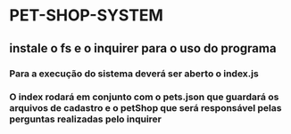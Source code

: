 # PET-SHOP-SYSTEM

## instale o fs e o inquirer para o uso do programa

### Para a execução do sistema deverá ser aberto o index.js

### O index rodará em conjunto com o pets.json que guardará os arquivos de cadastro e o petShop que será responsável pelas perguntas realizadas pelo inquirer
